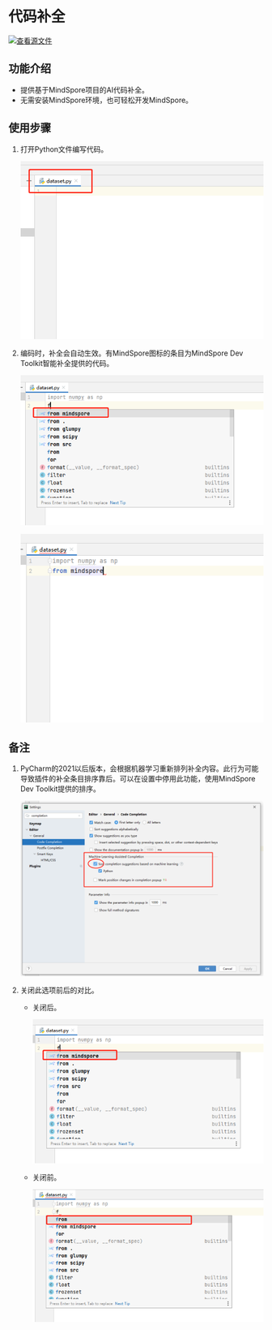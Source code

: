 # 代码补全

[![查看源文件](https://mindspore-website.obs.cn-north-4.myhuaweicloud.com/website-images/r2.2/resource/_static/logo_source.svg)](https://gitee.com/mindspore/docs/blob/r2.2/docs/devtoolkit/docs/source_zh_cn/smart_completion.md)

## 功能介绍

* 提供基于MindSpore项目的AI代码补全。
* 无需安装MindSpore环境，也可轻松开发MindSpore。

## 使用步骤

1. 打开Python文件编写代码。

   ![img](images/clip_image088.jpg)

2. 编码时，补全会自动生效。有MindSpore图标的条目为MindSpore Dev Toolkit智能补全提供的代码。

   ![img](images/clip_image090.jpg)

   ![img](images/clip_image092.jpg)

## 备注

1. PyCharm的2021以后版本，会根据机器学习重新排列补全内容。此行为可能导致插件的补全条目排序靠后。可以在设置中停用此功能，使用MindSpore Dev Toolkit提供的排序。

   ![img](images/clip_image093.jpg)

2. 关闭此选项前后的对比。

    * 关闭后。

      ![img](images/clip_image094.jpg)

    * 关闭前。

      ![img](images/clip_image096.jpg)